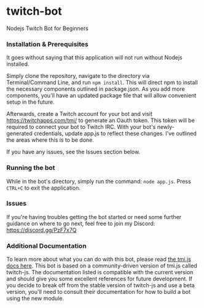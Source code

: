 # twitch-bot
Nodejs Twitch Bot for Beginners

### Installation & Prerequisites
It goes without saying that this application will not run without Nodejs installed.

Simply clone the repository, navigate to the directory via Terminal/Command Line, and run `npm install`. This will direct npm to install the necessary components outlined in package.json. As you add more components, you'll have an updated package file that will allow convenient setup in the future.

Afterwards, create a Twitch account for your bot and visit https://twitchapps.com/tmi/ to generate an Oauth token. This token will be required to connect your bot to Twitch IRC. With your bot's newly-generated credentials, update app.js to reflect these changes. I've outlined the areas where this is to be done. 

If you have any issues, see the Issues section below.

### Running the bot
While in the bot's directory, simply run the command: `node app.js`. Press `CTRL+C` to exit the application.

### Issues
If you're having troubles getting the bot started or need some further guidance on where to go next, feel free to join my Discord: https://discord.gg/PzF7x7Q

### Additional Documentation
To learn more about what you can do with this bot, please read [the tmi.js docs here](https://docs.tmijs.org/v1.3.0/index.html). This bot is based on a community-driven version of tmi.js called twitch-js. The documentation listed is compatible with the current version and should give you some excellent references for future development. If you decide to break off from the stable version of twitch-js and use a beta version, you'll need to consult their documentation for how to build a bot using the new module.
